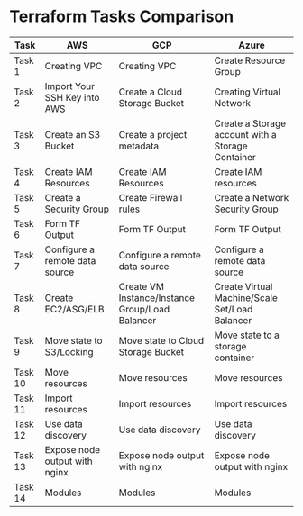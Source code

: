 # Terraform Tasks Comparison


|Task|AWS|GCP|Azure|
|-------|-------|-------|-------|
|Task 1|Creating VPC|Creating VPC|Create Resource Group|
|Task 2|Import Your SSH Key into AWS|Create a Cloud Storage Bucket|Creating Virtual Network|
|Task 3|Create an S3 Bucket|Create a project metadata|Create a Storage account with a Storage Container|
|Task 4|Create IAM Resources|Create IAM Resources|Create IAM resources|
|Task 5|Create a Security Group|Create Firewall rules|Create a Network Security Group|
|Task 6|Form TF Output|Form TF Output|Form TF Output|
|Task 7|Configure a remote data source|Configure a remote data source|Configure a remote data source|
|Task 8|Create EC2/ASG/ELB|Create VM Instance/Instance Group/Load Balancer|Create Virtual Machine/Scale Set/Load Balancer|
|Task 9|Move state to S3/Locking|Move state to Cloud Storage Bucket|Move state to a storage container|
|Task 10|Move resources|Move resources|Move resources|
|Task 11|Import resources|Import resources|Import resources|
|Task 12|Use data discovery|Use data discovery|Use data discovery|
|Task 13|Expose node output with nginx|Expose node output with nginx|Expose node output with nginx|
|Task 14|Modules|Modules|Modules|
